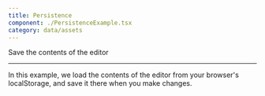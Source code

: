 ```yaml
---
title: Persistence
component: ./PersistenceExample.tsx
category: data/assets
---
```


Save the contents of the editor

---

In this example, we load the contents of the editor from your browser's localStorage, and save it there when you make changes.
